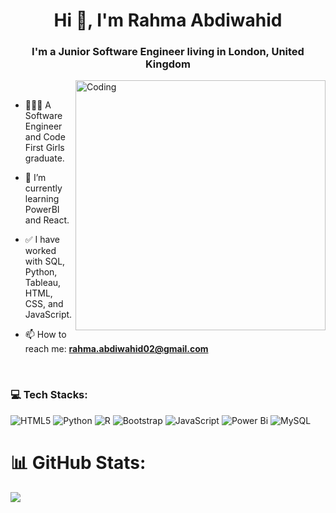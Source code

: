 <h1 align="center">Hi 👋, I'm Rahma Abdiwahid</h1>
<h3 align="center">I'm a Junior Software Engineer living in London, United Kingdom</h3>
<img align="right" alt="Coding" width="400" src="https://user-images.githubusercontent.com/59734313/157189039-c09b3e38-9f42-42c0-ab54-14f1574190a7.gif" />

<br>

- 👩🏾‍💻 A Software Engineer and Code First Girls graduate.

-  🌱 I’m currently learning PowerBI and React.

-  ✅ I have worked with SQL, Python, Tableau, HTML, CSS, and JavaScript.

- 📫 How to reach me: **rahma.abdiwahid02@gmail.com**

<br>
<h3 align="left">💻 Tech Stacks:</h3>

![HTML5](https://img.shields.io/badge/html5-%23E34F26.svg?style=for-the-badge&logo=html5&logoColor=white) ![Python](https://img.shields.io/badge/python-3670A0?style=for-the-badge&logo=python&logoColor=ffdd54) ![R](https://img.shields.io/badge/r-%23276DC3.svg?style=for-the-badge&logo=r&logoColor=white) ![Bootstrap](https://img.shields.io/badge/bootstrap-%238511FA.svg?style=for-the-badge&logo=bootstrap&logoColor=white) ![JavaScript](https://img.shields.io/badge/javascript-%23323330.svg?style=for-the-badge&logo=javascript&logoColor=%23F7DF1E) ![Power Bi](https://img.shields.io/badge/power_bi-F2C811?style=for-the-badge&logo=powerbi&logoColor=black) ![MySQL](https://img.shields.io/badge/mysql-4479A1.svg?style=for-the-badge&logo=mysql&logoColor=white)
# 📊 GitHub Stats:
![](https://github-readme-stats.vercel.app/api?username=Rahma-02&theme=tokyonight&hide_border=false&include_all_commits=true&count_private=true)<br/>
